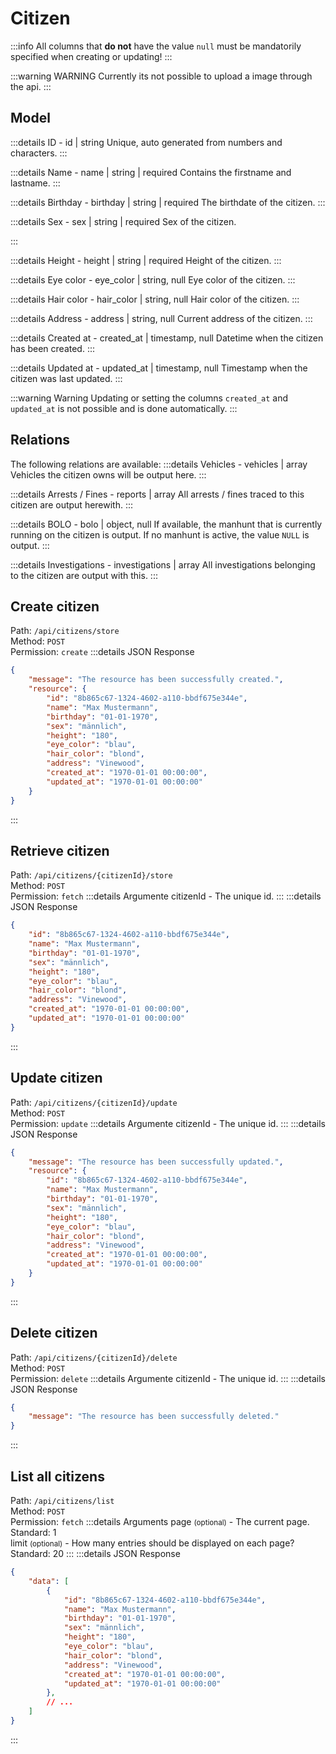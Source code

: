 # Citizen

:::info
All columns that <b>do not</b> have the value `null` must be mandatorily specified when creating or updating!
:::

:::warning WARNING
Currently its not possible to upload a image through the api.
:::

## Model

:::details ID - <dimWhite size="sm">id | string</dimWhite>
Unique, auto generated from numbers and characters.
:::

:::details Name - <dimWhite size="sm">name | string | <important>required</important></dimWhite>
Contains the firstname and lastname.
:::

:::details Birthday - <dimWhite size="sm">birthday | string | <important>required</important></dimWhite>
The birthdate of the citizen.
:::

:::details Sex - <dimWhite size="sm">sex | string | <important>required</important></dimWhite>
Sex of the citizen.

:::

:::details Height - <dimWhite size="sm">height | string | <important>required</important></dimWhite>
Height of the citizen.
:::

:::details Eye color - <dimWhite size="sm">eye_color | string, null</dimWhite>
Eye color of the citizen.
:::

:::details Hair color - <dimWhite size="sm">hair_color | string, null</dimWhite>
Hair color of the citizen.
:::

:::details Address - <dimWhite size="sm">address | string, null</dimWhite>
Current address of the citizen.
:::

:::details Created at - <dimWhite size="sm">created_at | timestamp, null</dimWhite>
Datetime when the citizen has been created.
:::

:::details Updated at - <dimWhite size="sm">updated_at | timestamp, null</dimWhite>
Timestamp when the citizen was last updated.
:::

:::warning Warning
Updating or setting the columns `created_at` and `updated_at` is not possible and is done automatically.
:::

## Relations

The following relations are available:
:::details Vehicles - <dimWhite size="sm">vehicles | array</dimWhite>
Vehicles the citizen owns will be output here.
:::

:::details Arrests / Fines - <dimWhite size="sm">reports | array</dimWhite>
All arrests / fines traced to this citizen are output herewith.
:::

:::details BOLO - <dimWhite size="sm">bolo | object, null</dimWhite>
If available, the manhunt that is currently running on the citizen is output. If no manhunt is active, the value `NULL` is output.
:::

:::details Investigations - <dimWhite size="sm">investigations | array</dimWhite>
All investigations belonging to the citizen are output with this.
:::

## Create citizen

Path: `/api/citizens/store`<br>
Method: `POST`<br>
Permission: `create`
:::details JSON Response
```json
{
    "message": "The resource has been successfully created.",
    "resource": {
        "id": "8b865c67-1324-4602-a110-bbdf675e344e",
        "name": "Max Mustermann",
        "birthday": "01-01-1970",
        "sex": "männlich",
        "height": "180",
        "eye_color": "blau",
        "hair_color": "blond",
        "address": "Vinewood",
        "created_at": "1970-01-01 00:00:00",
        "updated_at": "1970-01-01 00:00:00"
    }
}
```
:::

## Retrieve citizen

Path: `/api/citizens/{citizenId}/store`<br>
Method: `POST`<br>
Permission: `fetch`
:::details Argumente
citizenId - <dimWhite size="sm">The unique id.</dimWhite>
:::
:::details JSON Response
```json
{
    "id": "8b865c67-1324-4602-a110-bbdf675e344e",
    "name": "Max Mustermann",
    "birthday": "01-01-1970",
    "sex": "männlich",
    "height": "180",
    "eye_color": "blau",
    "hair_color": "blond",
    "address": "Vinewood",
    "created_at": "1970-01-01 00:00:00",
    "updated_at": "1970-01-01 00:00:00"
}
```
:::

## Update citizen

Path: `/api/citizens/{citizenId}/update`<br>
Method: `POST`<br>
Permission: `update`
:::details Argumente
citizenId - <dimWhite size="sm">The unique id.</dimWhite>
:::
:::details JSON Response
```json
{
    "message": "The resource has been successfully updated.",
    "resource": {
        "id": "8b865c67-1324-4602-a110-bbdf675e344e",
        "name": "Max Mustermann",
        "birthday": "01-01-1970",
        "sex": "männlich",
        "height": "180",
        "eye_color": "blau",
        "hair_color": "blond",
        "address": "Vinewood",
        "created_at": "1970-01-01 00:00:00",
        "updated_at": "1970-01-01 00:00:00"
    }
}
```
:::

## Delete citizen

Path: `/api/citizens/{citizenId}/delete`<br>
Method: `POST`<br>
Permission: `delete`
:::details Argumente
citizenId - <dimWhite size="sm">The unique id.</dimWhite>
:::
:::details JSON Response
```json
{
    "message": "The resource has been successfully deleted."
}
```
:::

## List all citizens

Path: `/api/citizens/list`<br>
Method: `POST`<br>
Permission: `fetch`
:::details Arguments
page <small>(optional)</small> - <dimWhite size="sm">The current page. Standard: 1</dimWhite><br>
limit <small>(optional)</small> - <dimWhite size="sm">How many entries should be displayed on each page?Standard: 20</dimWhite>
:::
:::details JSON Response
```json
{
    "data": [
        {
            "id": "8b865c67-1324-4602-a110-bbdf675e344e",
            "name": "Max Mustermann",
            "birthday": "01-01-1970",
            "sex": "männlich",
            "height": "180",
            "eye_color": "blau",
            "hair_color": "blond",
            "address": "Vinewood",
            "created_at": "1970-01-01 00:00:00",
            "updated_at": "1970-01-01 00:00:00"
        },
        // ...
    ]
}
```
:::